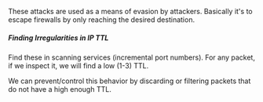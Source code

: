 These attacks are used as a means of evasion by attackers.
Basically it's to escape firewalls by only reaching the desired destination.

##### Finding Irregularities in IP TTL
Find these in scanning services (incremental port numbers).
For any packet, if we inspect it, we will find a low (1-3) TTL.

We can prevent/control this behavior by discarding or filtering packets that do not have a high enough TTL.
